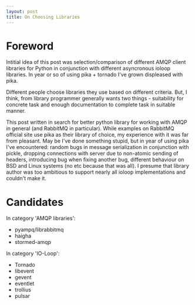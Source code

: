 ```yaml
---
layout: post
title: On Choosing Libraries
---
```

# Foreword

Intitial idea of this post was selection/comparison of different AMQP client libraries for Python in conjunction
with different asyncronous ioloop libraries. In year or so of using pika + tornado I've grown displeased with
pika.

Different people choose libraries they use based on different criteria. But, I think, from library programmer generally
wants two things - suitability for concrete task and enough documentation to complete task in suitable manner.


This post written in search for better python library for working with AMQP in general (and RabbitMQ in particular).
While examples on RabbitMQ official site use pika as their library of choice, my experience with it was far from
pleasant. May be I've done something stupid, but in year of using pika I've encountered: random bugs in message
serialization in conjunction with pickle, dropping connections with server due to non-atomic sending of headers,
introducing bug when fixing another bug, different behaviour on BSD and Linux systems (no etc because that was all). I
presume that library author was too ambitious to support nearly all ioloop implementations and couldn't make it.

# Candidates

In category 'AMQP libraries':

- pyampq/librabbitmq
- haigha
- stormed-amqp


In category 'IO-Loop':

- Tornado
- libevent
- gevent
- eventlet
- trollius
- pulsar

